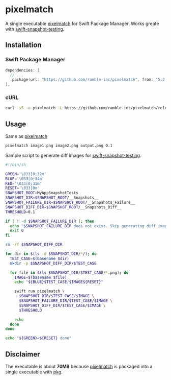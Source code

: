 # pixelmatch

A single executable [pixelmatch](https://github.com/mapbox/pixelmatch) for Swift Package Manager. Works greate with [swift-snapshot-testing](https://github.com/pointfreeco/).

## Installation

### Swift Package Manager
```swift
dependencies: [
  // ...
  .package(url: "https://github.com/ramble-inc/pixelmatch", from: "5.2.1"),
],
```

### cURL
```sh
curl -sS -o pixelmatch -L https://github.com/ramble-inc/pixelmatch/releases/download/5.2.1/pixelmatch
```

## Usage
Same as [pixelmatch](https://github.com/mapbox/pixelmatch#command-line)
```sh
pixelmatch image1.png image2.png output.png 0.1
```

Sample script to generate diff images for [swift-snapshot-testing](https://github.com/pointfreeco/).
```sh
#!/bin/sh

GREEN='\033[0;32m'
BLUE='\033[0;34m'
RED='\033[0;31m'
RESET='\033[0m'
SNAPSHOT_ROOT=MyAppSnapshotTests
SNAPSHOT_DIR=$SNAPSHOT_ROOT/__Snapshots__
SNAPSHOT_FAILURE_DIR=$SNAPSHOT_ROOT/__Snapshots_Failure__
SNAPSHOT_DIFF_DIR=$SNAPSHOT_ROOT/__Snapshots_Diff__
THRESHOLD=0.1

if [ ! -d $SNAPSHOT_FAILURE_DIR ]; then
  echo "$SNAPSHOT_FAILURE_DIR does not exist. Skip generating diff images."
  exit 0
fi

rm -rf $SNAPSHOT_DIFF_DIR

for dir in $(ls -d $SNAPSHOT_DIR/*/); do
  TEST_CASE=$(basename $dir)
  mkdir -p $SNAPSHOT_DIFF_DIR/$TEST_CASE

  for file in $(ls $SNAPSHOT_DIR/$TEST_CASE/*.png); do
    IMAGE=$(basename $file)
    echo "${BLUE}$TEST_CASE/$IMAGE${RESET}"

    swift run pixelmatch \
      $SNAPSHOT_DIR/$TEST_CASE/$IMAGE \
      $SNAPSHOT_FAILURE_DIR/$TEST_CASE/$IMAGE \
      $SNAPSHOT_DIFF_DIR/$TEST_CASE/$IMAGE \
      $THRESHOLD

    echo
  done
done

echo "${GREEN}✔${RESET} done"
```

## Disclaimer

The executable is about **70MB** because [pixelmatch](https://github.com/mapbox/pixelmatch) is packaged into a single executable with [pkg](https://github.com/vercel/pkg).
